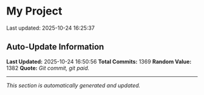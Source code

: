 # My Project


Last updated: 2025-10-24 16:25:37
































































































































































































































































































































































































































































































































































































































































































































































































































































































































































































































































































































































































































































































































































































































































































































































































































































































































































































































## Auto-Update Information

**Last Updated:** 2025-10-24 16:50:56
**Total Commits:** 1369
**Random Value:** 1382
**Quote:** _Git commit, git paid._

---
_This section is automatically generated and updated._